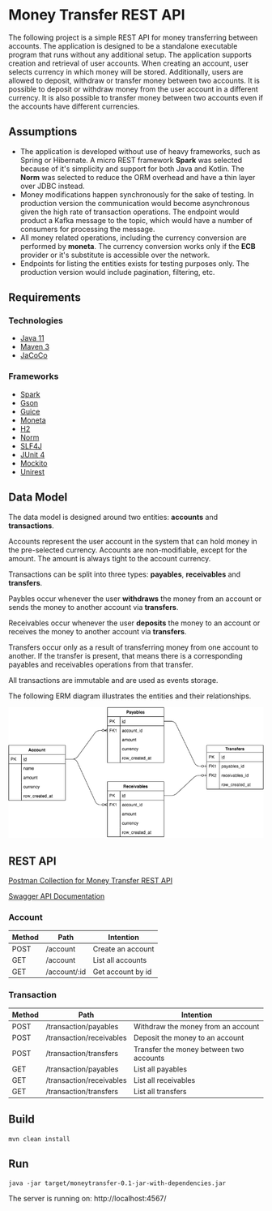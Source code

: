 # Money Transfer REST API

The following project is a simple REST API for money transferring between accounts. The application is designed to be a standalone executable program that runs without any additional setup. The application supports creation and retrieval of user accounts. When creating an account, user selects currency in which money will be stored. Additionally, users are allowed to deposit, withdraw or transfer money between two accounts. It is possible to deposit or withdraw money from the user account in a different currency. It is also possible to transfer money between two accounts even if the accounts have different currencies.

## Assumptions
* The application is developed without use of heavy frameworks, such as Spring or Hibernate. A micro REST framework **Spark** was selected because of it's simplicity and support for both Java and Kotlin. The **Norm** was selected to reduce the ORM overhead and have a thin layer over JDBC instead.
* Money modifications happen synchronously for the sake of testing. In production version the communication would become asynchronous given the high rate of transaction operations. The endpoint would product a Kafka message to the topic, which would have a number of consumers for processing the message.
* All money related operations, including the currency conversion are performed by **moneta**. The currency conversion works only if the **ECB** provider or it's substitute is accessible over the network.
* Endpoints for listing the entities exists for testing purposes only. The production version would include pagination, filtering, etc.

## Requirements

### Technologies

* [Java 11](https://www.java.com/en/download/)
* [Maven 3](https://maven.apache.org/)
* [JaCoCo](https://www.eclemma.org/jacoco/)

### Frameworks

* [Spark](http://sparkjava.com/)
* [Gson](https://github.com/google/gson)
* [Guice](https://github.com/google/guice)
* [Moneta](https://javamoney.github.io/)
* [H2](https://www.h2database.com/html/main.html)
* [Norm](https://github.com/dieselpoint/norm)
* [SLF4J](http://www.slf4j.org/)
* [JUnit 4](https://junit.org/junit4/)
* [Mockito](https://site.mockito.org/)
* [Unirest](http://unirest.io/)

## Data Model
The data model is designed around two entities: **accounts** and **transactions**.

Accounts represent the user account in the system that can hold money in the pre-selected currency. Accounts are non-modifiable, except for the amount. The amount is always tight to the account currency.

Transactions can be split into three types: **payables**, **receivables** and **transfers**.

Paybles occur whenever the user **withdraws** the money from an account or sends the money to another account via **transfers**.

Receivables occur whenever the user **deposits** the money to an account or receives the money to another account via **transfers**.

Transfers occur only as a result of transferring money from one account to another. If the transfer is present, that means there is a corresponding payables and receivables operations from that transfer. 

All transactions are immutable and are used as events storage.

The following ERM diagram illustrates the entities and their relationships.

![Database for Money Transfer REST API](docs/erm.png)

## REST API

[Postman Collection for Money Transfer REST API](docs/Money_Transfer_API.postman_collection.json)

[Swagger API Documentation](https://moneytransferapi2.docs.apiary.io/#)

### Account

| **Method** | **Path**          | **Intention**         |
| ---------- | ----------------- | --------------------- |
| POST       | /account          | Create an account     |
| GET        | /account          | List all accounts     |
| GET        | /account/:id      | Get account by id     |

### Transaction

| **Method** | **Path**                 | **Intention**                           |
| ---------- | ------------------------ | --------------------------------------- |
| POST       | /transaction/payables    | Withdraw the money from an account      |
| POST       | /transaction/receivables | Deposit the money to an account         |
| POST       | /transaction/transfers   | Transfer the money between two accounts |
| GET        | /transaction/payables    | List all payables                       |
| GET        | /transaction/receivables | List all receivables                    |
| GET        | /transaction/transfers   | List all transfers                      |

## Build

```shell script
mvn clean install
```

## Run

```shell script
java -jar target/moneytransfer-0.1-jar-with-dependencies.jar
```

The server is running on: http://localhost:4567/
